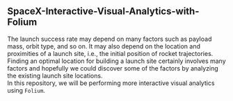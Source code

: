 ## SpaceX-Interactive-Visual-Analytics-with-Folium
The launch success rate may depend on many factors such as payload mass, orbit type, and so on. It may also depend on the location and proximities of a launch site, i.e., the initial position of rocket trajectories. Finding an optimal location for building a launch site certainly involves many factors and hopefully we could discover some of the factors by analyzing the existing launch site locations.</br>
In this repository, we will be performing more interactive visual analytics using `Folium`.
